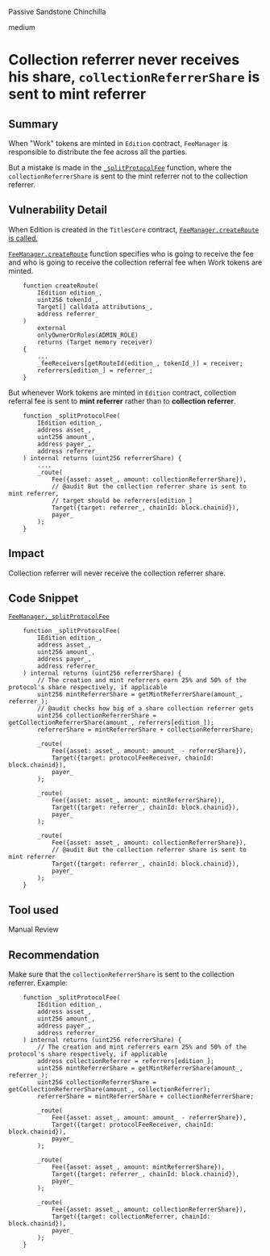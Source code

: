 Passive Sandstone Chinchilla

medium

# Collection referrer never receives his share, `collectionReferrerShare` is sent to mint referrer

## Summary
When "Work" tokens are minted in `Edition` contract, `FeeManager` is responsible to distribute the fee across all the parties.

But a mistake is made in the [`_splitProtocolFee`](https://github.com/sherlock-audit/2024-04-titles/blob/main/wallflower-contract-v2/src/fees/FeeManager.sol#L438) function, where the `collectionReferrerShare` is sent to the mint referrer not to the collection referrer.

## Vulnerability Detail
When Edition is created in the `TitlesCore` contract, [`FeeManager.createRoute` is called.](https://github.com/sherlock-audit/2024-04-titles/blob/main/wallflower-contract-v2/src/TitlesCore.sol#L142-L144)

[`FeeManager.createRoute`](https://github.com/sherlock-audit/2024-04-titles/blob/main/wallflower-contract-v2/src/fees/FeeManager.sol#L125-L160) function specifies who is going to receive the fee and who is going to receive the collection referral fee when Work tokens are minted.
```solidity
    function createRoute(
        IEdition edition_,
        uint256 tokenId_,
        Target[] calldata attributions_,
        address referrer_
    )
        external
        onlyOwnerOrRoles(ADMIN_ROLE)
        returns (Target memory receiver)
    {
        ...
        _feeReceivers[getRouteId(edition_, tokenId_)] = receiver;
        referrers[edition_] = referrer_;
    }
```

But whenever Work tokens are minted in `Edition` contract, collection referral fee is sent to **mint referrer** rather than to **collection referrer**.

```solidity
    function _splitProtocolFee(
        IEdition edition_,
        address asset_,
        uint256 amount_,
        address payer_,
        address referrer_
    ) internal returns (uint256 referrerShare) {        
        ....
        _route(
            Fee({asset: asset_, amount: collectionReferrerShare}),
            // @audit But the collection referrer share is sent to mint referrer, 
            // target should be referrers[edition_]
            Target({target: referrer_, chainId: block.chainid}),
            payer_
        );
    }
```


## Impact
Collection referrer will never receive the collection referrer share.

## Code Snippet
[`FeeManager._splitProtocolFee`](https://github.com/sherlock-audit/2024-04-titles/blob/main/wallflower-contract-v2/src/fees/FeeManager.sol#L438)
```solidity
    function _splitProtocolFee(
        IEdition edition_,
        address asset_,
        uint256 amount_,
        address payer_,
        address referrer_
    ) internal returns (uint256 referrerShare) {
        // The creation and mint referrers earn 25% and 50% of the protocol's share respectively, if applicable
        uint256 mintReferrerShare = getMintReferrerShare(amount_, referrer_);
        // @audit checks how big of a share collection referrer gets
        uint256 collectionReferrerShare = getCollectionReferrerShare(amount_, referrers[edition_]);
        referrerShare = mintReferrerShare + collectionReferrerShare;

        _route(
            Fee({asset: asset_, amount: amount_ - referrerShare}),
            Target({target: protocolFeeReceiver, chainId: block.chainid}),
            payer_
        );

        _route(
            Fee({asset: asset_, amount: mintReferrerShare}),
            Target({target: referrer_, chainId: block.chainid}),
            payer_
        );

        _route(
            Fee({asset: asset_, amount: collectionReferrerShare}),
            // @audit But the collection referrer share is sent to mint referrer
            Target({target: referrer_, chainId: block.chainid}),
            payer_
        );
    }
```

## Tool used

Manual Review

## Recommendation
Make sure that the `collectionReferrerShare` is sent to the collection referrer. Example:
```solidity
    function _splitProtocolFee(
        IEdition edition_,
        address asset_,
        uint256 amount_,
        address payer_,
        address referrer_
    ) internal returns (uint256 referrerShare) {
        // The creation and mint referrers earn 25% and 50% of the protocol's share respectively, if applicable
        address collectionReferrer = referrers[edition_];
        uint256 mintReferrerShare = getMintReferrerShare(amount_, referrer_);
        uint256 collectionReferrerShare = getCollectionReferrerShare(amount_, collectionReferrer);
        referrerShare = mintReferrerShare + collectionReferrerShare;

        _route(
            Fee({asset: asset_, amount: amount_ - referrerShare}),
            Target({target: protocolFeeReceiver, chainId: block.chainid}),
            payer_
        );

        _route(
            Fee({asset: asset_, amount: mintReferrerShare}),
            Target({target: referrer_, chainId: block.chainid}),
            payer_
        );

        _route(
            Fee({asset: asset_, amount: collectionReferrerShare}),
            Target({target: collectionReferrer, chainId: block.chainid}),
            payer_
        );
    }

```